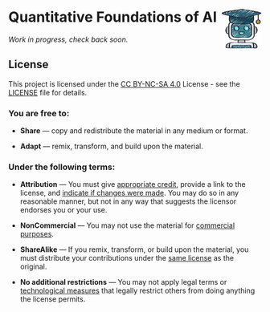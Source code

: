 # Quantitative Foundations of AI  <a href="https://github.com/mrvnthss/QuantFoundationsAI"><img src="images/other/ml-icon.png" align="right" height="80"/></a>

*Work in progress, check back soon.*

## License

This project is licensed under the [CC BY-NC-SA 4.0](https://creativecommons.org/licenses/by-nc-sa/4.0/) License - see the [LICENSE](LICENSE) file for details.

### You are free to:

- **Share** — copy and redistribute the material in any medium or format.

- **Adapt** — remix, transform, and build upon the material.

### Under the following terms:

- **Attribution** — You must give [appropriate credit](https://creativecommons.org/licenses/by-nc-sa/4.0/deed#ref-appropriate-credit), provide a link to the license, and [indicate if changes were made](https://creativecommons.org/licenses/by-nc-sa/4.0/deed#ref-indicate-changes). You may do so in any reasonable manner, but not in any way that suggests the licensor endorses you or your use.

- **NonCommercial** — You may not use the material for [commercial purposes](https://creativecommons.org/licenses/by-nc-sa/4.0/deed#ref-commercial-purposes).

- **ShareAlike** — If you remix, transform, or build upon the material, you must distribute your contributions under the [same license](https://creativecommons.org/licenses/by-nc-sa/4.0/deed#ref-same-license) as the original.

- **No additional restrictions** — You may not apply legal terms or [technological measures](https://creativecommons.org/licenses/by-nc-sa/4.0/deed#ref-technological-measures) that legally restrict others from doing anything the license permits.

